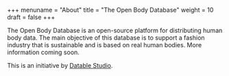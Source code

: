+++
menuname = "About"
title = "The Open Body Database"
weight = 10
draft = false
+++

The Open Body Database is an open-source platform for distributing human body data. The main objective of this database is to support a fashion industry that is sustainable and is based on real human bodies. More information coming soon.

This is an initiative by [Datable Studio](https://datable.net).
